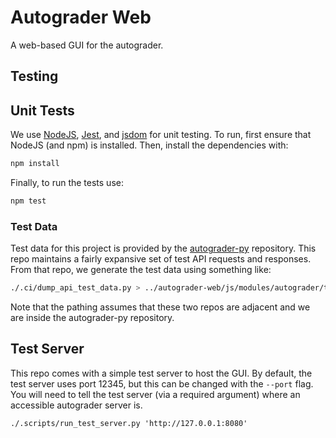 # Autograder Web

A web-based GUI for the autograder.

## Testing

## Unit Tests

We use [NodeJS](https://nodejs.org/en), [Jest](https://jestjs.io/), and [jsdom](https://github.com/jsdom/jsdom) for unit testing.
To run, first ensure that NodeJS (and npm) is installed.
Then, install the dependencies with:
```sh
npm install
```

Finally, to run the tests use:
```sh
npm test
```

### Test Data

Test data for this project is provided by the [autograder-py](https://github.com/edulinq/autograder-py) repository.
This repo maintains a fairly expansive set of test API requests and responses.
From that repo, we generate the test data using something like:
```sh
./.ci/dump_api_test_data.py > ../autograder-web/js/modules/autograder/test/api_test_data.json```
```

Note that the pathing assumes that these two repos are adjacent and we are inside the autograder-py repository.

## Test Server

This repo comes with a simple test server to host the GUI.
By default, the test server uses port 12345, but this can be changed with the `--port` flag.
You will need to tell the test server (via a required argument) where an accessible autograder server is.

```
./.scripts/run_test_server.py 'http://127.0.0.1:8080'
```
